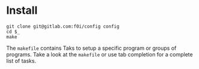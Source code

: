 # Install

    git clone git@gitlab.com:f0i/config config
    cd $_
    make

The `makefile` contains Taks to setup a specific program or groups of
programs.  Take a look at the `makefile` or use tab completion for a
complete list of tasks.
